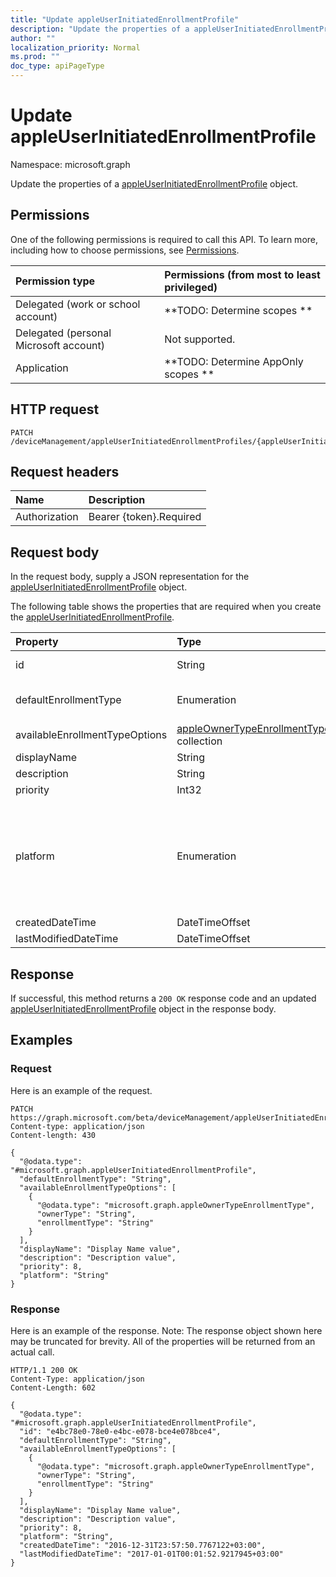 ```yaml
---
title: "Update appleUserInitiatedEnrollmentProfile"
description: "Update the properties of a appleUserInitiatedEnrollmentProfile object."
author: ""
localization_priority: Normal
ms.prod: ""
doc_type: apiPageType
---
```


# Update appleUserInitiatedEnrollmentProfile

Namespace: microsoft.graph

Update the properties of a [appleUserInitiatedEnrollmentProfile](../resources/appleuserinitiatedenrollmentprofile.md) object.

## Permissions
One of the following permissions is required to call this API. To learn more, including how to choose permissions, see [Permissions](/concepts/permissions-reference.md).

|Permission type|Permissions (from most to least privileged)|
|:---|:---|
|Delegated (work or school account)|**TODO: Determine scopes **|
|Delegated (personal Microsoft account)|Not supported.|
|Application|**TODO: Determine AppOnly scopes **|

## HTTP request
<!-- {
  "blockType": "ignored"
}
-->
``` http
PATCH /deviceManagement/appleUserInitiatedEnrollmentProfiles/{appleUserInitiatedEnrollmentProfileId}
```

## Request headers
|Name|Description|
|:---|:---|
|Authorization|Bearer {token}.Required|

## Request body
In the request body, supply a JSON representation for the [appleUserInitiatedEnrollmentProfile](../resources/appleuserinitiatedenrollmentprofile.md) object.

The following table shows the properties that are required when you create the [appleUserInitiatedEnrollmentProfile](../resources/appleuserinitiatedenrollmentprofile.md).

|Property|Type|Description|
|:---|:---|:---|
|id|String| Inherited from [entity](../resources/entity.md)|
|defaultEnrollmentType|Enumeration| Possible values are: `unknown`, `device`, `user`.|
|availableEnrollmentTypeOptions|[appleOwnerTypeEnrollmentType](../resources/appleownertypeenrollmenttype.md) collection||
|displayName|String||
|description|String||
|priority|Int32||
|platform|Enumeration| Possible values are: `android`, `androidForWork`, `iOS`, `macOS`, `windowsPhone81`, `windows81AndLater`, `windows10AndLater`, `androidWorkProfile`, `unknown`.|
|createdDateTime|DateTimeOffset||
|lastModifiedDateTime|DateTimeOffset||



## Response
If successful, this method returns a `200 OK` response code and an updated [appleUserInitiatedEnrollmentProfile](../resources/appleuserinitiatedenrollmentprofile.md) object in the response body.

## Examples

### Request
Here is an example of the request.
<!-- {
  "blockType": "request",
  "name": "update_appleuserinitiatedenrollmentprofile"
}
-->
``` http
PATCH https://graph.microsoft.com/beta/deviceManagement/appleUserInitiatedEnrollmentProfiles/{appleUserInitiatedEnrollmentProfileId}
Content-type: application/json
Content-length: 430

{
  "@odata.type": "#microsoft.graph.appleUserInitiatedEnrollmentProfile",
  "defaultEnrollmentType": "String",
  "availableEnrollmentTypeOptions": [
    {
      "@odata.type": "microsoft.graph.appleOwnerTypeEnrollmentType",
      "ownerType": "String",
      "enrollmentType": "String"
    }
  ],
  "displayName": "Display Name value",
  "description": "Description value",
  "priority": 8,
  "platform": "String"
}
```

### Response
Here is an example of the response. Note: The response object shown here may be truncated for brevity. All of the properties will be returned from an actual call.
<!-- {
  "blockType": "response",
  "truncated": true
}
-->
``` http
HTTP/1.1 200 OK
Content-Type: application/json
Content-Length: 602

{
  "@odata.type": "#microsoft.graph.appleUserInitiatedEnrollmentProfile",
  "id": "e4bc78e0-78e0-e4bc-e078-bce4e078bce4",
  "defaultEnrollmentType": "String",
  "availableEnrollmentTypeOptions": [
    {
      "@odata.type": "microsoft.graph.appleOwnerTypeEnrollmentType",
      "ownerType": "String",
      "enrollmentType": "String"
    }
  ],
  "displayName": "Display Name value",
  "description": "Description value",
  "priority": 8,
  "platform": "String",
  "createdDateTime": "2016-12-31T23:57:50.7767122+03:00",
  "lastModifiedDateTime": "2017-01-01T00:01:52.9217945+03:00"
}
```

